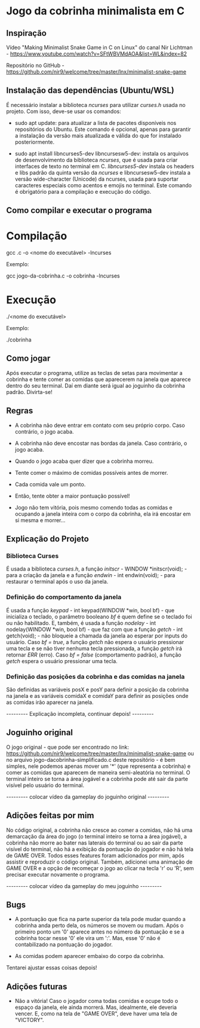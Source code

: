 # Jogo da cobrinha minimalista em C

## Inspiração

Vídeo "Making Minimalist Snake Game in C on Linux" do canal Nir Lichtman - https://www.youtube.com/watch?v=SFtWBVMdAOA&list=WL&index=82

Repositório no GitHub - https://github.com/nir9/welcome/tree/master/lnx/minimalist-snake-game

## Instalação das dependências (Ubuntu/WSL)

É necessário instalar a biblioteca *ncurses* para utilizar *curses.h* usada no projeto. Com isso, deve-se usar os comandos:

- sudo apt update: para atualizar a lista de pacotes disponíveis nos repositórios do Ubuntu. Este comando é opcional, apenas para garantir a instalação da versão mais atualizada e válida do que for instalado posteriormente.

- sudo apt install libncurses5-dev libncursesw5-dev: instala os arquivos de desenvolvimento da biblioteca *ncurses*, que é usada para criar interfaces de texto no terminal em C. *libncurses5-dev* instala os headers e libs padrão da quinta versão da *ncurses* e libncursesw5-dev instala a versão wide-character (Unicode) da ncurses, usada para suportar caracteres especiais como acentos e emojis no terminal. Este comando é obrigatório para a compilação e execução do código. 

## Como compilar e executar o programa

# Compilação

gcc <nome do arquivo>.c -o <nome do executável> -lncurses

Exemplo:

gcc jogo-da-cobrinha.c -o cobrinha -lncurses

# Execução

./<nome do executável>

Exemplo:

./cobrinha

## Como jogar 

Após executar o programa, utilize as teclas de setas para movimentar a cobrinha e tente comer as comidas que aparecerem na janela que aparece dentro do seu terminal. Daí em diante será igual ao joguinho da cobrinha padrão. Divirta-se!

## Regras

- A cobrinha não deve entrar em contato com seu próprio corpo. Caso contrário, o jogo acaba.

- A cobrinha não deve encostar nas bordas da janela. Caso contrário, o jogo acaba.

- Quando o jogo acaba quer dizer que a cobrinha morreu.

- Tente comer o máximo de comidas possíveis antes de morrer.

- Cada comida vale um ponto.

- Então, tente obter a maior pontuação possível!

- Jogo não tem vitória, pois mesmo comendo todas as comidas e ocupando a janela inteira com o corpo da cobrinha, ela irá encostar em si mesma e morrer...

## Explicação do Projeto

### Biblioteca Curses

É usada a biblioteca *curses.h*, a função *initscr* - WINDOW \*initscr(void); - para a criação da janela e a função *endwin* - int endwin(void); - para restaurar o terminal após o uso da janela.

### Definição do comportamento da janela

É usada a função *keypad* - int keypad(WINDOW \*win, bool bf) - que inicializa o teclado, o parâmetro booleano *bf* é quem define se o teclado foi ou não habilitado. E, também, é usada a função *nodelay* - int nodelay(WINDOW \*win, bool bf) - que faz com que a função *getch* - int getch(void); - não bloqueie a chamada da janela ao esperar por inputs do usuário. Caso *bf = true*, a função *getch* não espera o usuário pressionar uma tecla e se não tiver nenhuma tecla pressionada, a função *getch* irá retornar *ERR* (erro). Caso *bf = false* (comportamento padrão), a função *getch* espera o usuário pressionar uma tecla.

### Definição das posições da cobrinha e das comidas na janela

São definidas as variáveis posX e posY para definir a posição da cobrinha na janela e as variáveis comidaX e comidaY para definir as posições onde as comidas irão aparecer na janela. 


--------- Explicação incompleta, continuar depois! ---------

## Joguinho original

O jogo original - que pode ser encontrado no link: https://github.com/nir9/welcome/tree/master/lnx/minimalist-snake-game ou no arquivo jogo-dacobrinha-simplificado.c deste repositório - é bem simples, nele podemos apenas mover um '*' (que representa a cobrinha) e comer as comidas que aparecem de maneira semi-aleatória no terminal. O terminal inteiro se torna a área jogável e a cobrinha pode até sair da parte visível pelo usuário do terminal.

--------- colocar vídeo da gameplay do joguinho original ---------


## Adições feitas por mim

No código original, a cobrinha não cresce ao comer a comidas, não há uma demarcação da área do jogo (o terminal inteiro se torna a área jogável), a cobrinha não morre ao bater nas laterais do terminal ou ao sair da parte visível do terminal, não há a exibição da pontuação do jogador e não há tela de GAME OVER. Todos esses features foram adicionados por mim, após assistir e reproduzir o código original. Também, adicionei uma animação de GAME OVER e a opção de recomeçar o jogo ao clicar na tecla 'r' ou 'R', sem precisar executar novamente o programa.

--------- colocar vídeo da gameplay do meu joguinho ---------

## Bugs

- A pontuação que fica na parte superior da tela pode mudar quando a cobrinha anda perto dela, os números se movem ou mudam. Após o primeiro ponto um '0' aparece antes no número da pontuação e se a cobrinha tocar nesse '0' ele vira um ':'. Mas, esse '0' não é contabilizado na pontuação do jogador.

- As comidas podem aparecer embaixo do corpo da cobrinha.

Tentarei ajustar essas coisas depois!

## Adições futuras

- Não a vitória! Caso o jogador coma todas comidas e ocupe todo o espaço da janela, ele ainda morrerá. Mas, idealmente, ele deveria vencer. E, como na tela de "GAME OVER", deve haver uma tela de "VICTORY".